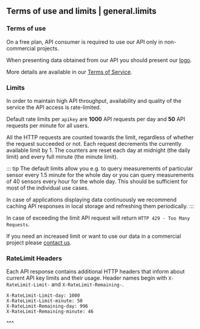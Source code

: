 ## Terms of use and limits | general.limits

### Terms of use

On a free plan, API consumer is required to use our API only in non-commercial projects.

When presenting data obtained from our API you should present our [logo](https://airly.eu/wp-content/themes/draftweb/images/presskit/big/logo1.jpg).

More details are available in our [Terms of Service](https://airly.eu/docs/tos-en.pdf).

### Limits

In order to maintain high API throughput, availability and quality of the service the API access is rate-limited.

Default rate limits per `apikey` are **1000** API requests per day and **50** API requests per minute for all users.

All the HTTP requests are counted towards the limit, regardless of whether the request succeeded or not. Each request decrements the currently available limit by 1. The counters are reset each day at midnight (the daily limit) and every full minute (the minute limit).

::: tip
The default limits allow you e.g. to query measurements of particular sensor every 1.5 minute for the whole day or you can query measurements of 40 sensors every hour for the whole day. This should be sufficient for most of the individual use cases.

In case of applications displaying data continuously we recommend caching API responses in local storage and refreshing them periodically.
:::

In case of exceeding the limit API request will return `HTTP 429 - Too Many Requests`.

If you need an increased limit or want to use our data in a commercial project please [contact us](https://airly.eu/en/contact/).

### RateLimit Headers

Each API response contains additional HTTP headers that inform about current API key limits and their usage. Header names begin with `X-RateLimit-Limit-` and  `X-RateLimit-Remaining-`.

```
X-RateLimit-Limit-day: 1000
X-RateLimit-Limit-minute: 50
X-RateLimit-Remaining-day: 996
X-RateLimit-Remaining-minute: 46
```

^^^

